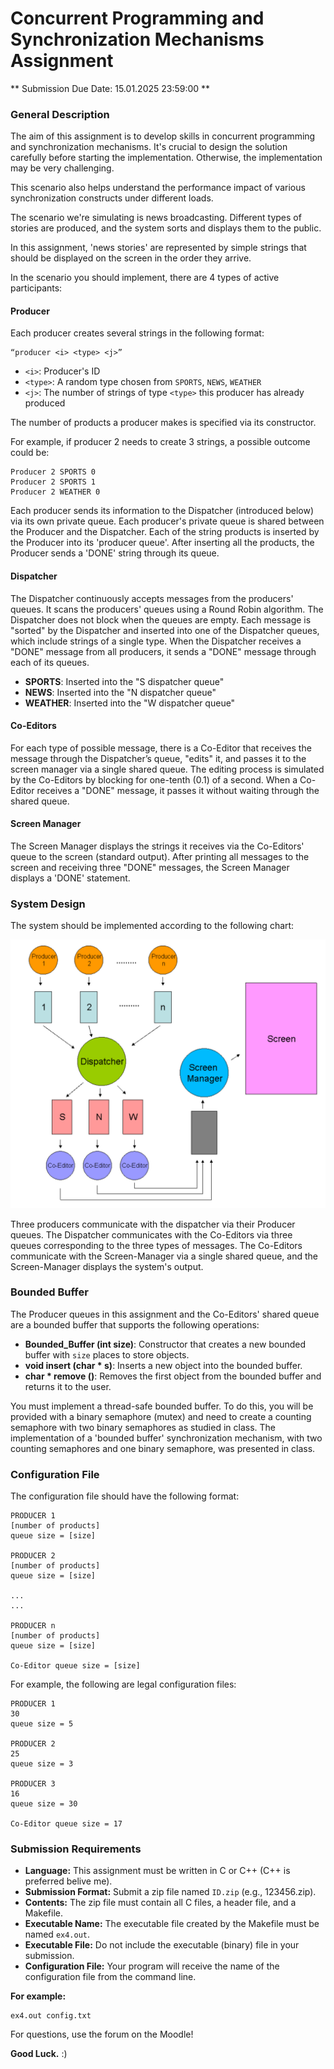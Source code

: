 # Concurrent Programming and Synchronization Mechanisms Assignment


** Submission Due Date: 15.01.2025 23:59:00 **

### General Description

The aim of this assignment is to develop skills in concurrent programming and synchronization mechanisms. It's crucial to design the solution carefully before starting the implementation. Otherwise, the implementation may be very challenging.

This scenario also helps understand the performance impact of various synchronization constructs under different loads.

The scenario we're simulating is news broadcasting. Different types of stories are produced, and the system sorts and displays them to the public.

In this assignment, 'news stories' are represented by simple strings that should be displayed on the screen in the order they arrive.

In the scenario you should implement, there are 4 types of active participants:

#### Producer

Each producer creates several strings in the following format:

```
“producer <i> <type> <j>”
```

- `<i>`: Producer's ID
- `<type>`: A random type chosen from `SPORTS`, `NEWS`, `WEATHER`
- `<j>`: The number of strings of type `<type>` this producer has already produced

The number of products a producer makes is specified via its constructor.

For example, if producer 2 needs to create 3 strings, a possible outcome could be:

```
Producer 2 SPORTS 0
Producer 2 SPORTS 1
Producer 2 WEATHER 0
```

Each producer sends its information to the Dispatcher (introduced below) via its own private queue. Each producer's private queue is shared between the Producer and the Dispatcher. Each of the string products is inserted by the Producer into its 'producer queue'. After inserting all the products, the Producer sends a 'DONE' string through its queue.

#### Dispatcher

The Dispatcher continuously accepts messages from the producers' queues. It scans the producers' queues using a Round Robin algorithm. The Dispatcher does not block when the queues are empty. Each message is "sorted" by the Dispatcher and inserted into one of the Dispatcher queues, which include strings of a single type. When the Dispatcher receives a "DONE" message from all producers, it sends a "DONE" message through each of its queues.

- **SPORTS**: Inserted into the "S dispatcher queue"
- **NEWS**: Inserted into the "N dispatcher queue"
- **WEATHER**: Inserted into the "W dispatcher queue"

#### Co-Editors

For each type of possible message, there is a Co-Editor that receives the message through the Dispatcher’s queue, "edits" it, and passes it to the screen manager via a single shared queue. The editing process is simulated by the Co-Editors by blocking for one-tenth (0.1) of a second. When a Co-Editor receives a "DONE" message, it passes it without waiting through the shared queue.

#### Screen Manager

The Screen Manager displays the strings it receives via the Co-Editors' queue to the screen (standard output). After printing all messages to the screen and receiving three "DONE" messages, the Screen Manager displays a 'DONE' statement.

### System Design

The system should be implemented according to the following chart:

![chart](image.png)

Three producers communicate with the dispatcher via their Producer queues. The Dispatcher communicates with the Co-Editors via three queues corresponding to the three types of messages. The Co-Editors communicate with the Screen-Manager via a single shared queue, and the Screen-Manager displays the system's output.

### Bounded Buffer

The Producer queues in this assignment and the Co-Editors' shared queue are a bounded buffer that supports the following operations:
- **Bounded_Buffer (int size)**: Constructor that creates a new bounded buffer with `size` places to store objects.
- **void insert (char * s)**: Inserts a new object into the bounded buffer.
- **char * remove ()**: Removes the first object from the bounded buffer and returns it to the user.

You must implement a thread-safe bounded buffer. To do this, you will be provided with a binary semaphore (mutex) and need to create a counting semaphore with two binary semaphores as studied in class. The implementation of a 'bounded buffer' synchronization mechanism, with two counting semaphores and one binary semaphore, was presented in class.

### Configuration File

The configuration file should have the following format:

```
PRODUCER 1
[number of products]
queue size = [size]

PRODUCER 2
[number of products]
queue size = [size]

...
...

PRODUCER n
[number of products]
queue size = [size]

Co-Editor queue size = [size]
```

For example, the following are legal configuration files:

```
PRODUCER 1
30
queue size = 5

PRODUCER 2
25
queue size = 3

PRODUCER 3
16
queue size = 30

Co-Editor queue size = 17
```

### Submission Requirements

- **Language:** This assignment must be written in C or C++ (C++ is preferred belive me).
- **Submission Format:** Submit a zip file named `ID.zip` (e.g., 123456.zip).
- **Contents:** The zip file must contain all C files, a header file, and a Makefile.
- **Executable Name:** The executable file created by the Makefile must be named `ex4.out`.
- **Executable File:** Do not include the executable (binary) file in your submission.
- **Configuration File:** Your program will receive the name of the configuration file from the command line.

**For example:**
```
ex4.out config.txt
```

For questions, use the forum on the Moodle!

**Good Luck.**
:)
